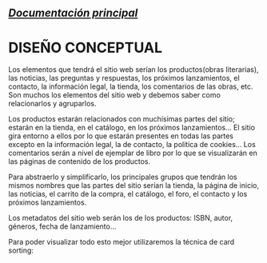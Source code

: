 _[Documentación principal](/Documentacion.md)_
---

# DISEÑO CONCEPTUAL

Los elementos que tendrá el sitio web serían los productos(obras literarias), las noticias, las preguntas y respuestas, los próximos lanzamientos, el contacto, la información legal, la tienda, los comentarios de las obras, etc. Son muchos los elementos del sitio web y debemos saber como relacionarlos y agruparlos. 

Los productos estarán relacionados con muchísimas partes del sitio; estarán en la tienda, en el catálogo, en los próximos lanzamientos... El sitio gira entorno a ellos por lo que estarán presentes en todas las partes excepto en la información legal, la de contacto, la política de cookies... Los comentarios serán a nivel de ejemplar de libro por lo que se visualizarán en las páginas de contenido de los productos. 

Para abstraerlo y simplificarlo, los principales grupos que tendrán los mismos nombres que las partes del sitio serían la tienda, la página de inicio, las noticias, el carrito de la compra, el catálogo, el foro, el contacto y  los próximos lanzamientos.

Los metadatos del sitio web serán los de los productos: ISBN, autor, géneros, fecha de lanzamiento...

Para poder visualizar todo esto mejor utilizaremos la técnica de card sorting:
